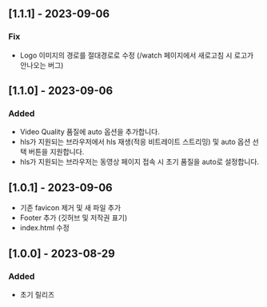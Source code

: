 ## [1.1.1] - 2023-09-06

### Fix

- Logo 이미지의 경로를 절대경로로 수정 (/watch 페이지에서 새로고침 시 로고가 안나오는 버그)

## [1.1.0] - 2023-09-06

### Added

- Video Quality 품질에 auto 옵션을 추가합니다.
- hls가 지원되는 브라우저에서 hls 재생(적응 비트레이트 스트리밍) 및 auto 옵션 선택 버튼을 지원합니다.
- hls가 지원되는 브라우저는 동영상 페이지 접속 시 초기 품질을 auto로 설정합니다.

## [1.0.1] - 2023-09-06

- 기존 favicon 제거 및 새 파일 추가
- Footer 추가 (깃허브 및 저작권 표기)
- index.html 수정

## [1.0.0] - 2023-08-29

### Added

- 초기 릴리즈
